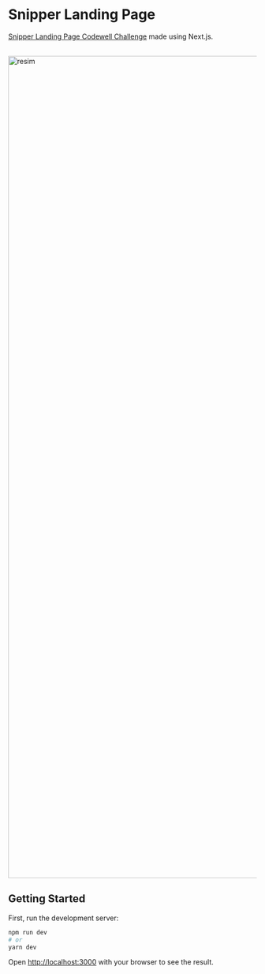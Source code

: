 # Snipper Landing Page

[Snipper Landing Page Codewell Challenge](https://www.codewell.cc/challenges/snipper-landing-page--608bbe67e0984a001540d79b) made using Next.js. <br/>

<br/>

<img width="1664" alt="resim" src="https://user-images.githubusercontent.com/32599057/155758056-59f3d6d6-43cd-43c6-8ed8-2c4289db3f9d.png">

## Getting Started

First, run the development server:

```bash
npm run dev
# or
yarn dev
```

Open [http://localhost:3000](http://localhost:3000) with your browser to see the result.
